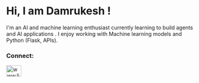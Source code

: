 
# Hi, I am Damrukesh !

I'm an AI and machine learning enthusiast currently learning to build agents and AI applications . I enjoy working with Machine learning models and Python (Flask, APIs). 



<h3 align="left">Connect:</h3>
<p align="left">
<a href="www.linkedin.com/in/damrukesh-daliparti-207a10259" target="blank"><img align="center" src="https://raw.githubusercontent.com/rahuldkjain/github-profile-readme-generator/master/src/images/icons/Social/linked-in-alt.svg" alt="www.linkedin.com/in/navya-bijoy-883a35249" height="30" width="40" /></a>
</p>

